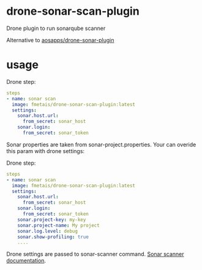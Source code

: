 # drone-sonar-scan-plugin

Drone plugin to run sonarqube scanner

Alternative to [aosapps/drone-sonar-plugin](https://github.com/aosapps/drone-sonar-plugin)

# usage

Drone step:
```yml
steps
- name: sonar scan
  image: fmetais/drone-sonar-scan-plugin:latest  
  settings:
    sonar.host.url: 
      from_secret: sonar_host
    sonar.login: 
      from_secret: sonar_token
```

Sonar properties are taken from sonar-project.properties.
Your can overide this param with drone settings:

Drone step:
```yml
steps
- name: sonar scan
  image: fmetais/drone-sonar-scan-plugin:latest
  settings:
    sonar.host.url: 
      from_secret: sonar_host
    sonar.login: 
      from_secret: sonar_token
    sonar.project-key: my-key
    sonar.project-name: My project
    sonar.log.level: debug
    sonar.show-profiling: true
    ....

```
Drone settings are passed to sonar-scanner command.
[Sonar scanner documentation](https://docs.sonarqube.org/latest/analysis/analysis-parameters/).